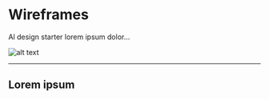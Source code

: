 # Wireframes

Al design starter lorem ipsum dolor...

![alt text](/images/wireframe-grid.png "Primære farver")


------

## Lorem ipsum